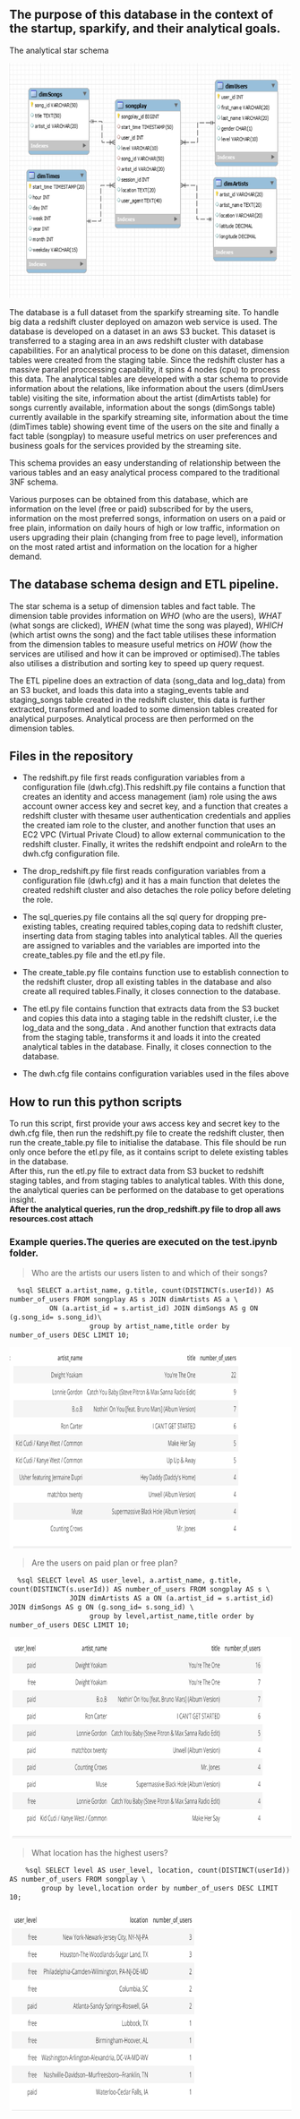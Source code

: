 ## The purpose of this database in the context of the startup, sparkify, and their analytical goals.

<p> The analytical star schema </p>
<img src="https://github.com/CharlesIro1125/DataWarehouse/blob/master/ETL_Redshift_Warehouse2/analyticSchema.png" alt="schema" width="600" height="420" />

The database is a full dataset from the sparkify streaming site. To handle big data a redshift cluster deployed on amazon web service is used. The database is developed on a dataset in an aws S3 bucket. This dataset is transferred to a staging area in an aws redshift cluster with database capabilities. For an analytical process to be done on this dataset, dimension tables were created from the staging table. Since the redshift cluster has a massive parallel proccessing capability, it spins 4 nodes (cpu) to process this data. The analytical tables are developed with a star schema to provide information about the relations, like information about the users (dimUsers table) visiting the site, information about the artist (dimArtists table) for songs currently available, information about the songs (dimSongs table) currently available in the sparkify streaming site, information about the time (dimTimes table) showing event time of the users on the site and finally a fact table (songplay) to measure useful metrics on user preferences and business goals for the services provided by the streaming site.<br>

This schema provides an easy understanding of relationship between the various tables and an easy analytical process compared to the traditional 3NF schema. <br>

Various purposes can be obtained from this database, which are information on the level (free or paid) subscribed for by the users, information on the most preferred songs, information on users on a paid or free plain, information on daily hours of high or low traffic, information on users upgrading their plain (changing from free to page level), information on the most rated artist and information on the location for a higher demand.


## The database schema design and ETL pipeline.
     
The star schema is a setup of dimension tables and fact table. The dimension table provides information on *WHO* (who are the users), *WHAT* (what songs are clicked), *WHEN* (what time the song was played), *WHICH* (which artist owns the song) and the fact table utilises these information from the dimension tables to measure useful metrics on *HOW* (how the services are utilised and how it can be improved or optimised).The tables also utilises a distribution and sorting key to speed up query request.<br>

The ETL pipeline does an extraction of data (song_data and log_data) from an S3 bucket, and loads this data into a staging_events table and staging_songs table created in the redshift cluster, this data is further extracted, transformed and loaded to some dimension tables created for analytical purposes. Analytical process are then performed on the dimension tables.
 

## Files in the repository

- The redshift.py file first reads configuration variables from a configuration file (dwh.cfg).This redshift.py file contains a function that creates an identity and access management (iam) role using the aws account owner access key and secret key, and a function that creates a redshift cluster with thesame user authentication credentials and applies the created iam role to the cluster, and another function that uses an EC2 VPC (Virtual Private Cloud) to allow external communication to the redshift cluster. Finally, it writes the redshift endpoint and roleArn to the dwh.cfg configuration file.
 
- The drop_redshift.py file first reads configuration variables from a configuration file (dwh.cfg) and it has a main function that deletes the created redshift cluster and also detaches the role policy before deleting the role.
 
- The sql_queries.py file contains all the sql query for dropping pre-existing tables, creating required tables,coping data to redshift cluster, inserting data from staging tables into analytical tables. All the queries are assigned to variables and the variables are imported into the create_tables.py file and the etl.py file.

- The create_table.py file contains function use to establish connection to the redshift cluster, drop all existing tables in the database and also create all required tables.Finally, it closes connection to the database.

- The etl.py file contains function that extracts data from the S3 bucket and copies this data into a staging table in the redshift cluster, i.e the log_data and the song_data . And another function that extracts data from the staging table, transforms it and loads it into the created analytical tables in the database. Finally, it closes connection to the database.

- The dwh.cfg file contains configuration variables used in the files above

            
## How to run this python scripts

To run this script, first provide your aws access key and secret key to the dwh.cfg file, then run the redshift.py file to create the redshift cluster, then run the create_table.py file to initialise the database. This file should be run only once before the etl.py file, as it contains script to delete existing tables in the database.<br>
After this, run the etl.py file to extract data from S3 bucket to redshift staging tables, and from staging tables to analytical tables. With this done, the analytical queries can be performed on the database to get operations insight.<br>
**After the analytical queries, run the drop_redshift.py file to drop all aws resources.cost attach**

###  Example queries.The queries are executed on the test.ipynb folder. 

> Who are the artists our users listen to and which of their songs?
```
  %sql SELECT a.artist_name, g.title, count(DISTINCT(s.userId)) AS number_of_users FROM songplay AS s JOIN dimArtists AS a \
          ON (a.artist_id = s.artist_id) JOIN dimSongs AS g ON (g.song_id= s.song_id)\
                    group by artist_name,title order by number_of_users DESC LIMIT 10;
```
<img src="https://github.com/CharlesIro1125/DataWarehouse/blob/master/ETL_Redshift_Warehouse2/query11.png" alt="result1" width="560" height="360" />

> Are the users on paid plan or free plan?

```
  %sql SELECT level AS user_level, a.artist_name, g.title, count(DISTINCT(s.userId)) AS number_of_users FROM songplay AS s \              
               JOIN dimArtists AS a ON (a.artist_id = s.artist_id) JOIN dimSongs AS g ON (g.song_id= s.song_id) \
                    group by level,artist_name,title order by number_of_users DESC LIMIT 10;
```            
<img src="https://github.com/CharlesIro1125/DataWarehouse/blob/master/ETL_Redshift_Warehouse2/query22.png" alt="result2" width="560" height="360" />     

> What location has the highest users?

```
    %sql SELECT level AS user_level, location, count(DISTINCT(userId)) AS number_of_users FROM songplay \
        group by level,location order by number_of_users DESC LIMIT 10;
```            
<img src="https://github.com/CharlesIro1125/DataWarehouse/blob/master/ETL_Redshift_Warehouse2/query33.png" alt="result3" width="560" height="360" />        


            
            
            


